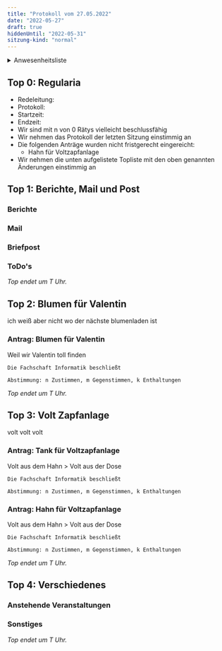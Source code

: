 ```yaml
---
title: "Protokoll vom 27.05.2022"
date: "2022-05-27"
draft: true
hiddenUntil: "2022-05-31"
sitzung-kind: "normal"
---
```


<details>
<summary>Anwesenheitsliste</summary>

#### Anwesende Rätys

#### Abwesende Rätys

#### Entschuldigte Rätys

#### Gäste

</details>

## Top 0: Regularia

- Redeleitung: 
- Protokoll: 
- Startzeit: 
- Endzeit: 
- Wir sind mit n von 0 Rätys vielleicht beschlussfähig
- Wir nehmen das Protokoll der letzten Sitzung einstimmig an
- Die folgenden Anträge wurden nicht fristgerecht eingereicht:
    - Hahn für Voltzapfanlage
- Wir nehmen die unten aufgelistete Topliste mit den oben genannten Änderungen einstimmig an

## Top 1: Berichte, Mail und Post

### Berichte

### Mail

### Briefpost

### ToDo's

_Top endet um T Uhr._

## Top 2: Blumen für Valentin

ich weiß aber nicht wo der nächste blumenladen ist

### Antrag: Blumen für Valentin

Weil wir Valentin toll finden

```vote-success
Die Fachschaft Informatik beschließt

Abstimmung: n Zustimmen, m Gegenstimmen, k Enthaltungen  
```

_Top endet um T Uhr._

## Top 3: Volt Zapfanlage

volt volt volt

### Antrag: Tank für Voltzapfanlage

Volt aus dem Hahn > Volt aus der Dose

```vote-success
Die Fachschaft Informatik beschließt

Abstimmung: n Zustimmen, m Gegenstimmen, k Enthaltungen  
```

### Antrag: Hahn für Voltzapfanlage

Volt aus dem Hahn > Volt aus der Dose

```vote-success
Die Fachschaft Informatik beschließt

Abstimmung: n Zustimmen, m Gegenstimmen, k Enthaltungen  
```

_Top endet um T Uhr._

## Top 4: Verschiedenes

### Anstehende Veranstaltungen

### Sonstiges

_Top endet um T Uhr._
